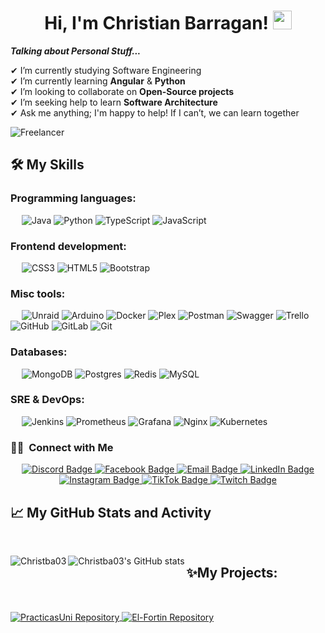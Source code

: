 <h1 align="center">
Hi, I'm Christian Barragan!
	<a href="https://github.com/Christba03" target="_self">
		<img src="https://media.giphy.com/media/hvRJCLFzcasrR4ia7z/giphy.gif" width="30">
	</a>
</h1>

***Talking about Personal Stuff...***

✔ I’m currently studying Software Engineering <br>
✔ I’m currently learning **Angular** & **Python**<br>
✔ I’m looking to collaborate on **Open-Source projects**<br>
✔ I’m seeking help to learn **Software Architecture**<br>
✔ Ask me anything; I'm happy to help! If I can’t, we can learn together<br>

![Freelancer](https://img.shields.io/badge/Freelancer-29B2FE?style=for-the-badge&logo=Freelancer&logoColor=white)

## 🛠️ My Skills

### Programming languages:
&emsp;
![Java](https://img.shields.io/badge/java-%23ED8B00.svg?style=for-the-badge&logo=openjdk&logoColor=white)
![Python](https://img.shields.io/badge/python-3670A0?style=for-the-badge&logo=python&logoColor=ffdd54)
![TypeScript](https://img.shields.io/badge/typescript-%23007ACC.svg?style=for-the-badge&logo=typescript&logoColor=white)
![JavaScript](https://img.shields.io/badge/javascript-%23323330.svg?style=for-the-badge&logo=javascript&logoColor=%23F7DF1E)

### Frontend development:
&emsp;
![CSS3](https://img.shields.io/badge/css3-%231572B6.svg?style=for-the-badge&logo=css3&logoColor=white)
![HTML5](https://img.shields.io/badge/html5-%23E34F26.svg?style=for-the-badge&logo=html5&logoColor=white)
![Bootstrap](https://img.shields.io/badge/bootstrap-%238511FA.svg?style=for-the-badge&logo=bootstrap&logoColor=white)

### Misc tools:
&emsp;
![Unraid](https://img.shields.io/badge/unraid-%23F15A2C.svg?style=for-the-badge&logo=unraid&logoColor=white)
![Arduino](https://img.shields.io/badge/-Arduino-00979D?style=for-the-badge&logo=Arduino&logoColor=white)
![Docker](https://img.shields.io/badge/docker-%230db7ed.svg?style=for-the-badge&logo=docker&logoColor=white)
![Plex](https://img.shields.io/badge/plex-%23E5A00D.svg?style=for-the-badge&logo=plex&logoColor=white)
![Postman](https://img.shields.io/badge/Postman-FF6C37?style=for-the-badge&logo=postman&logoColor=white)
![Swagger](https://img.shields.io/badge/-Swagger-%23Clojure?style=for-the-badge&logo=swagger&logoColor=white)
![Trello](https://img.shields.io/badge/Trello-%23026AA7.svg?style=for-the-badge&logo=Trello&logoColor=white)
![GitHub](https://img.shields.io/badge/github-%23121011.svg?style=for-the-badge&logo=github&logoColor=white)
![GitLab](https://img.shields.io/badge/gitlab-%23181717.svg?style=for-the-badge&logo=gitlab&logoColor=white)
![Git](https://img.shields.io/badge/git-%23F05033.svg?style=for-the-badge&logo=git&logoColor=white)

### Databases:
&emsp;
![MongoDB](https://img.shields.io/badge/MongoDB-%234ea94b.svg?style=for-the-badge&logo=mongodb&logoColor=white)
![Postgres](https://img.shields.io/badge/postgres-%23316192.svg?style=for-the-badge&logo=postgresql&logoColor=white)
![Redis](https://img.shields.io/badge/redis-%23DD0031.svg?style=for-the-badge&logo=redis&logoColor=white)
![MySQL](https://img.shields.io/badge/mysql-4479A1.svg?style=for-the-badge&logo=mysql&logoColor=white)

### SRE & DevOps:
&emsp;
![Jenkins](https://img.shields.io/badge/jenkins-%232C5263.svg?style=for-the-badge&logo=jenkins&logoColor=white)
![Prometheus](https://img.shields.io/badge/Prometheus-E6522C?style=for-the-badge&logo=Prometheus&logoColor=white)
![Grafana](https://img.shields.io/badge/grafana-%23F46800.svg?style=for-the-badge&logo=grafana&logoColor=white)
![Nginx](https://img.shields.io/badge/nginx-%23009639.svg?style=for-the-badge&logo=nginx&logoColor=white)
![Kubernetes](https://img.shields.io/badge/kubernetes-%23326ce5.svg?style=for-the-badge&logo=kubernetes&logoColor=white)

### 🤝🏻 &nbsp;Connect with Me

<p align="center">
  <a href="https://adityakanoi2001.wordpress.com" target="_blank">
    <img src="https://img.shields.io/badge/Discord-%235865F2.svg?style=for-the-badge&logo=discord&logoColor=white" alt="Discord Badge" />
  </a>
  <a href="https://www.facebook.com/profile.php?id=100008728234917" target="_blank">
    <img src="https://img.shields.io/badge/Facebook-%231877F2.svg?style=for-the-badge&logo=Facebook&logoColor=white" alt="Facebook Badge" />
  </a>
  <a href="mailto:adityakanoiofficial@gmail.com" target="_blank">
    <img src="https://img.shields.io/badge/Email-%23D14836.svg?style=for-the-badge&logo=Gmail&logoColor=white" alt="Email Badge" />
  </a>
  <a href="https://www.linkedin.com/in/ask2001/" target="_blank">
    <img src="https://img.shields.io/badge/LinkedIn-%230077B5.svg?style=for-the-badge&logo=linkedin&logoColor=white" alt="LinkedIn Badge" />
  </a>
  <a href="https://www.instagram.com/aditya_kanoi123/" target="_blank">
    <img src="https://img.shields.io/badge/Instagram-%23E4405F.svg?style=for-the-badge&logo=Instagram&logoColor=white" alt="Instagram Badge" />
  </a>
  <a href="https://www.tiktok.com/" target="_blank">
    <img src="https://img.shields.io/badge/TikTok-%23000000.svg?style=for-the-badge&logo=TikTok&logoColor=white" alt="TikTok Badge" />
  </a>
  <a href="https://www.twitch.tv/" target="_blank">
    <img src="https://img.shields.io/badge/Twitch-%239146FF.svg?style=for-the-badge&logo=Twitch&logoColor=white" alt="Twitch Badge" />
  </a>
</p>

## 📈 My GitHub Stats and Activity
&emsp;

<p><img align="left" src="https://github-readme-stats.vercel.app/api/top-langs?username=Christba03&show_icons=true&theme=dark&locale=en&layout=compact" alt="Christba03" /></p>
<p><img align="left" src="https://github-readme-stats.vercel.app/api?username=Christba03&show_icons=true&title_color=ffc857&icon_color=8ac926&text_color=daf7dc&bg_color=151515&hide=stars" alt="Christba03's GitHub stats" /></p>

##  ✨My Projects:
&emsp;

<a href="https://github.com/Christba03/PracticasUni">
  <img align="center" src="https://github-readme-stats.vercel.app/api/pin/?username=Christba03&repo=PracticasUni&theme=tokyonight" alt="PracticasUni Repository" />
</a>

<a href="https://github.com/Christba03/El-Fortin">
  <img align="center" src="https://github-readme-stats.vercel.app/api/pin/?username=Christba03&repo=El-Fortin&theme=tokyonight" alt="El-Fortin Repository" />
</a>
